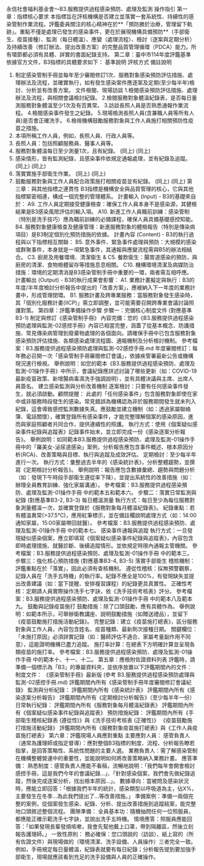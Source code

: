 永信社會福利基金會～B3.服務提供過程感染預防、處理及監測 操作指引
第一章：指標核心要求
本指標旨在評核機構是否建立並落實一套系統性、持續性的感染管制作業流程。評鑑委員關注的核心精神在於**「預防勝於治療，管理留下軌跡」。重點不僅是處理已發生的感染事件，更在於展現機構具備預防**（手部衛生、疫苗接種）、監測（每日體溫）、應變（處理流程）、檢討（逐案與定期分析）及持續改善（修訂辦法、提出改善方案）的完整品質管理循環（PDCA）能力。所有環節都必須有具體、詳實的書面紀錄支持。
第二章：臺中市114年度評鑑基準
依據官方文件，B3指標的具體要求如下：
基準說明
評核方式
備註說明
1. 制定感染管制手冊並每年至少審閱修訂1次、服務對象感染預防評估措施、處理辦法及流程，並確實執行，如有發生感染案件應逐案及定期(至少每半年)檢討、分析並有改善方案。
文件檢閱、現場訪談
1.檢閱感染預防評估措施、處理辦法及流程，與相關會議檢討紀錄。
2.檢閱服務對象體溫紀錄表，是否每日量測服務對象體溫至少1次及有否異常。
3.訪談長照人員是否熟悉通報作業流程。
4.檢閱感染事件發生之紀錄。
5.現場檢測長照人員(含兼職人員等所有人員)是否會正確洗手。
6.檢視機構鼓勵服務對象與工作人員施打相關預防性疫苗之措施。
1. 本項所稱工作人員，例如，長照人員、行政人員等。
2. 長照人員：包括照顧服務員、醫事人員等。
2. 服務對象體溫每日至少測量1次，且有紀錄。
(同上)
(同上)
3. 感染情形，皆有監測紀錄，且感染事件依規定通報處理，並有紀錄及追蹤。
(同上)
(同上)
4. 落實實施手部衛生作業。
(同上)
(同上)
5. 鼓勵服務對象與工作人員配合政策施打相關疫苗並有紀錄。
(同上)
(同上)
第三章：與其他指標之連貫性
B3指標是機構安全與品質管理的核心，它與其他指標緊密相連，構成一個完整的管理體系。
計畫輸入 (Input) - B3的基礎來自於：
A9. 工作人員定期接受健康檢查：確保工作人員本身不是感染源，其健檢結果是B3感染風險評估的輸入項。
A10. 新進工作人員職前訓練：感染管制（特別是洗手技巧）應為職前訓練的必備課程，確保人員具備基礎感控知能。
B4. 服務對象健康檢查及健康管理：新進服務對象的體檢報告（特別是傳染病項目）是B3制定個別化預防措施的依據。
計畫內容 (Content) - B3的執行過程與以下指標相互關聯：
B5. 意外事件、緊急事件處理與預防：大規模的感染或群聚事件，本身就是一項緊急事件，其通報與應變流程需與B5的辦法相結合。
C3. 廚房及用餐環境、清潔衛生 & C5. 餐飲衛生：腸胃道感染的預防，與廚房的清潔、食物檢體留存等措施息息相關。
C10. 機構環境清潔及病媒防治措施：環境的定期清消是B3感染管制手冊中重要的一環，兩者需互相呼應。
計畫輸出 (Output) - B3的執行成果會影響：
A1. 業務計畫擬定與執行：B3的年度/半年度檢討分析報告中提出的「改善方案」，應被納入下一年度的業務計畫中，形成管理閉環。
B1. 服務計畫及跨專業服務：當服務對象發生感染時，其「個別化服務計畫(IICP)」需立即調整，並可能需要召開跨專業會議討論照護對策。
第四章：評鑑準備操作步驟
步驟一：完備核心制度文件 (對應基準B3-1)
制定與修訂《感染管制手冊》
內容完備：您的《B3.服務提供過程感染預防處理與監測-02感控手冊》內容已相當完整，涵蓋了從基本概念、防護措施、常見傳染病管理到廢棄物處理的各個面向。請確保手冊中已包含服務對象感染預防評估措施、各類感染處理流程圖、通報機制及分析檢討機制。
參考檔案：B3.服務提供過程感染預防處理與監測-02感控手冊.md
年度審閱修訂：每年務必召開一次「感染管制手冊審閱修訂會議」，依據疾管署最新公告或機構現況進行檢視。
舉例說明：如您的範本《B3.服務提供過程感染預防、處理及監測-01操作手冊》中所示，會議紀錄應詳述討論了哪些更新（如：COVID-19最新疫苗政策、新增腸病毒濕洗手強調說明），並有具體決議與主席、出席人員簽名。
建立感染監測與分析改善機制
逐案檢討：只要有任何感染事件發生，就必須啟動。顧問提醒：此處的「任何感染事件」包含服務對象即使在家中或非服務時段發生的感染。常見錯誤為機構認為非於服務期間發生就未列入紀錄，這會導致感控監測數據失真。應鼓勵並建立機制（如：透過家屬聯絡簿、電話關懷），確實登錄所有感染事件，才能完整理解個案的感染原因，進而與家庭照顧者共同合作，提供連續性的照護。
執行方式：使用《個案疑似感染事件紀錄與追蹤表》記錄事件始末，並立即完成一份《感染逐案分析報告》。
舉例說明：如同範本B3.服務提供過程感染預防、處理及監測-01操作手冊中的「羅美女-泌尿道感染」案例，分析報告應包含事件概述、根本原因分析(RCA)、改善策略與目標、執行與追蹤及成效評估。
定期檢討：至少每半年進行一次。
執行方式：彙整過去半年的《感染統計表》，分析整體趨勢，並撰寫《定期檢討分析報告》。
舉例說明：報告應包含數據彙總、趨勢與問題分析（如：發現下午時段手部衛生遵從率下降），並提出系統性的改善措施（如：辦理全員教育訓練、強化家屬溝通）。
參考檔案：B3.服務提供過程感染預防、處理及監測-01操作手冊 中的範本五和範本六。
步驟二：落實日常監測與紀錄 (對應基準B3-2, B3-3)
每日體溫測量
執行方式：每日至少為每位服務對象測量體溫一次，並確實登錄於《服務對象每月體溫紀錄表》。
紀錄重點：若有體溫異常(>37.5℃)，應用紅筆標示，並在備註欄說明處理方式（如：14:00通知家屬，15:00家屬帶回就醫）。
參考檔案：B3.服務提供過程感染預防、處理及監測-01操作手冊 中的範本七。
感染事件通報與追蹤
執行方式：一旦發現疑似感染個案，應立即填寫《個案疑似感染事件紀錄與追蹤表》，內容包含即時處理措施、就醫診斷、後續追蹤情形。並依規定時限內通報主管機關。
參考檔案：B3.服務提供過程感染預防、處理及監測-01操作手冊 中的範本三。
步驟三：強化核心預防措施 (對應基準B3-4, B3-5)
落實手部衛生
稽核機制：評鑑重點在於「落實」，因此必須有查核機制。
遵從性稽核：採無預警觀察，記錄人員在「洗手五時機」的執行率。紀錄不應全是100%，有發現缺失並提出改善建議（如：當下提醒、安排複習課程）的紀錄更具真實性。
正確性考核：定期請人員實際操作洗手七字訣，依《洗手技術考核表》評分。
參考檔案：B3.服務提供過程感染預防、處理及監測-01操作手冊 中的範本八及範本九。
鼓勵與記錄疫苗施打
鼓勵措施：除了口頭鼓勵，應有具體作為。
舉例說明：如範本所示，可舉辦衛教講座、說明鼓勵措施（如贈送禮品），並留下《疫苗鼓勵施打措施活動紀錄》。
完整記錄：建立《疫苗施打總表》，區分服務對象與工作人員，內容包含姓名、疫苗種類、最新劑次接種日期。
關鍵欄位：「未施打原因」必須詳實記錄（如：醫師評估不適合、家屬考量副作用不同意），這能證明機構已盡力追蹤。
施打率計算：在總表下方明確計算並呈現各類疫苗的施打率。
參考檔案：B3.服務提供過程感染預防、處理及監測-01操作手冊 中的範本十、十一、十二。
第五章：應檢附佐證資料列表
評鑑時，請準備一個標示為「B3」的專屬資料夾，並依序放置以下評鑑期間內的文件：
制度文件：
《感染管制手冊》最新版 (參考 B3.服務提供過程感染預防處理與監測-02感控手冊.md)
評鑑期間內所有《感染管制手冊年度審閱修訂會議紀錄》
監測與分析紀錄：
評鑑期間內所有《感染統計表》
評鑑期間內所有《感染逐案分析報告》
評鑑期間內所有《定期檢討分析報告》（至少每半年一份）
日常執行紀錄：
評鑑期間內所有《服務對象每月體溫紀錄表》
評鑑期間內所有《個案疑似感染事件紀錄與追蹤表》
預防措施紀錄：
評鑑期間內所有《手部衛生稽核紀錄表 (遵從性)》與《洗手技術考核表 (正確性)》
《疫苗鼓勵施打措施活動紀錄》
評鑑期間內所有《服務對象疫苗施打總表》與《工作人員疫苗施打總表》
第六章：評鑑現場人員應對重點
主要應對人員：
感管負責人（通常為護理師或指定督導）：應對整個B3指標的制度、流程、分析報告瞭若指掌，是回答策略性、系統性問題的主要人選。
業務負責人：需了解感染管制在機構整體營運中的重要性，並能說明如何將改善策略納入業務計畫。
應答準備：
熟悉制度：感管負責人應能不看稿，流暢地說明：「我們每年會開會檢討感控手冊，這是我們今年的會議紀錄...」、「針對感染個案，我們會先做紀錄追蹤，然後完成逐案分析，找出根本原因...」。
數據導向：當被問及感染狀況時，應能立即回答：「根據我們半年的統計，感染類型以呼吸道為主，佔X%，主要發生在冬季...為此我們提出了...等改善措施。」
準備案例：準備一兩個完整的案例，從個案發生感染、紀錄、分析、提出改善措施到追蹤結案，能完整地口頭敘述整個流程。
團隊準備：
全員基本功：隨機抽問任何一位照服員，都應能正確示範洗手七字訣，並說出洗手五時機。
情境應答：照服員應能回答：「如果發現長輩發燒咳嗽，我會先幫他戴上口罩，帶到隔離區，然後立刻報告護理師。」
一致性原則：
務必確保：您口頭說的（訪談）、紙上寫的（所有佐證文件）與現場做的（環境清潔、洗手設備、人員操作）三者完全一致。例如，手冊規定每日量體溫，紀錄表就要有每日紀錄；分析報告提到要加強手部衛生，現場就應該看到充足的洗手設備與人員的正確操作。